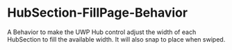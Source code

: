 # HubSection-FillPage-Behavior
A Behavior to make the UWP Hub control adjust the width of each HubSection to fill the available width. It will also snap to place when swiped.
